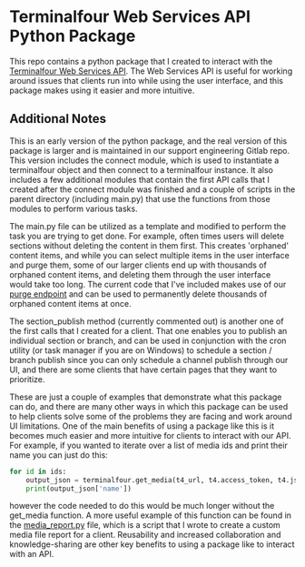 # Terminalfour Web Services API Python Package

This repo contains a python package that I created to interact with the [Terminalfour Web Services API](https://docs.terminalfour.com/documentation/developer-resources/up-and-running-with-the-web-services-api/). The Web Services API is useful for working around issues that clients run into while using the user interface, and this package makes using it easier and more intuitive.

## Additional Notes
This is an early version of the python package, and the real version of this package is larger and is maintained in our support engineering Gitlab repo. This version includes the connect module, which is used to instantiate a terminalfour object and then connect to a terminalfour instance. It also includes a few additional modules that contain the first API calls that I created after the connect module was finished and a couple of scripts in the parent directory (including main.py) that use the functions from those modules to perform various tasks.

The main.py file can be utilized as a template and modified to perform the task you are trying to get done. For example, often times users will delete sections without deleting the content in them first. This creates 'orphaned' content items, and while you can select multiple items in the user interface and purge them, some of our larger clients end up with thousands of orphaned content items, and deleting them through the user interface would take too long. The current code that I've included makes use of our [purge endpoint](https://webapi.terminalfour.com/new/#/Content/purgeContent) and can be used to permanently delete thousands of orphaned content items at once.

The section_publish method (currently commented out) is another one of the first calls that I created for a client. That one enables you to publish an individual section or branch, and can be used in conjunction with the cron utility (or task manager if you are on Windows) to schedule a section / branch publish since you can only schedule a channel publish through our UI, and there are some clients that have certain pages that they want to prioritize.

These are just a couple of examples that demonstrate what this package can do, and there are many other ways in which this package can be used to help clients solve some of the problems they are facing and work around UI limitations. One of the main benefits of using a package like this is it becomes much easier and more intuitive for clients to interact with our API. For example, if you wanted to iterate over a list of media ids and print their name you can just do this:
```python
for id in ids:
	output_json = terminalfour.get_media(t4_url, t4.access_token, t4.jsession_id, id)  
	print(output_json['name'])
```
however the code needed to do this would be much longer without the get_media function. A more useful example of this function can be found in the [media_report.py](https://github.com/bjohnson11719/Terminalfour-API-Client/blob/main/media_report.py) file, which is a script that I wrote to create a custom media file report for a client. Reusability and increased collaboration and knowledge-sharing are other key benefits to using a package like to interact with an API.